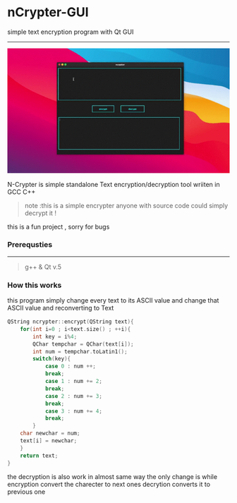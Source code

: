 # nCrypter-GUI
simple text encryption program with Qt GUI 

---
![demo](demo.gif)

N-Crypter is simple standalone Text encryption/decryption tool
wriiten in GCC C++


> note :this is a simple encrypter anyone with source code could simply decrypt it !

this is a fun project , sorry for bugs


### Prerequsties
---
> g++ &
> Qt v.5

### How this works

this program simply change every text to its ASCII value and change that ASCII value and reconverting to Text

```cpp
QString ncrypter::encrypt(QString text){
    for(int i=0 ; i<text.size() ; ++i){
        int key = i%4;
        QChar tempchar = QChar(text[i]);
        int num = tempchar.toLatin1();
        switch(key){
            case 0 : num ++;
            break;
            case 1 : num += 2;
            break;
            case 2 : num += 3;
            break;
            case 3 : num += 4;
            break;
        }
    char newchar = num;
    text[i] = newchar;
    }
    return text;
}

```

the decryption is also work in almost same way the only change is while encryption
convert the charecter to next ones decrytion converts it to previous one

